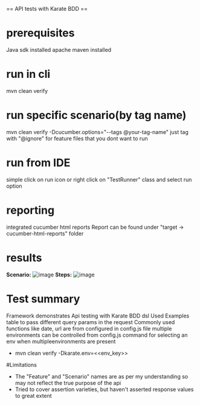 == API tests with Karate BDD  ==

# prerequisites
Java sdk installed
apache maven installed


# run in cli
mvn clean verify

# run specific scenario(by tag name)
mvn clean verify -Dcucumber.options="--tags @your-tag-name"
just tag with "@ignore" for feature files that you dont want to run

# run from IDE
simple click on run icon or right click on "TestRunner" class and select run option

# reporting
integrated cucumber html reports
Report can be found under "target -> cucumber-html-reports" folder
# results
**Scenario:**
![image](https://user-images.githubusercontent.com/48619025/139587423-e1b35b8e-1ccb-47b4-ae15-c08ad599df72.png)
**Steps:**
![image](https://user-images.githubusercontent.com/48619025/139587440-d699cd26-c4fa-4567-a08a-c09d1f76fa48.png)

# Test summary
Framework demonstrates Api testing with Karate BDD dsl
Used Examples table to pass different query params in the request
Commonly used functions like date, url are from configured in config.js file
multiple environments can be controlled from config.js
command for selecting an env when multipleenvironments are present
 -  mvn clean verify -Dkarate.env=<<env_key>>

#Limitations
- The "Feature" and "Scenario" names are as per my understanding so may not reflect the true purpose of the api
- Tried to cover assertion varieties, but haven't asserted response values to great extent






